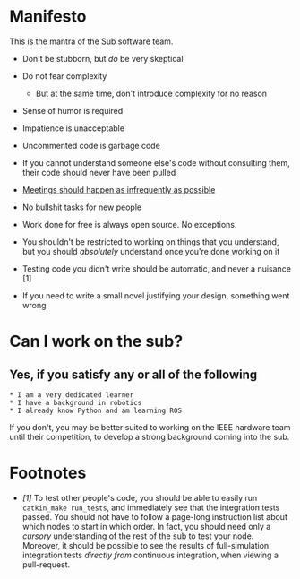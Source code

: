 Manifesto
=========

This is the mantra of the Sub software team.


* Don't be stubborn, but *do* be very skeptical

* Do not fear complexity

    * But at the same time, don't introduce complexity for no reason

* Sense of humor is required

* Impatience is unacceptable

* Uncommented code is garbage code

* If you cannot understand someone else's code without consulting them, their code should never have been pulled

* [Meetings should happen as infrequently as possible](http://fortune.com/2015/09/30/workplace-bureaucracy-simple-sabotage/)

* No bullshit tasks for new people

* Work done for free is always open source. No exceptions.

* You shouldn't be restricted to working on things that you understand, but you should *absolutely* understand once you're done working on it

* Testing code you didn't write should be automatic, and never a nuisance [1]

* If you need to write a small novel justifying your design, something went wrong

# Can I work on the sub?

## Yes, if you satisfy any or all of the following
    * I am a very dedicated learner
    * I have a background in robotics
    * I already know Python and am learning ROS

If you don't, you may be better suited to working on the IEEE hardware team until their competition, to develop a strong background coming into the sub.


# Footnotes
- *[1]* To test other people's code, you should be able to easily run `catkin_make run_tests`, and immediately see that the integration tests passed. You should not have to follow a page-long instruction list about which nodes to start in which order. In fact, you should need only a *cursory* understanding of the rest of the sub to test your node. Moreover, it should be possible to see the results of full-simulation integration tests *directly from* continuous integration, when viewing a pull-request.